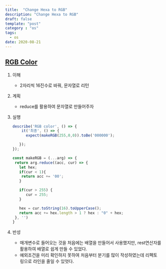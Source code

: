 ```yaml
---
title:  "Change Hexa to RGB"
description: "Change Hexa to RGB"
draft: false
template: "post"
category : "os"
tags:
  - os
date: 2020-08-21
---
```

## [RGB Color](https://www.codewars.com/kata/513e08acc600c94f01000001)

1. 이해
    - 2자리씩 16진수로 바꿔, 문자열로 리턴 
2. 계획
    - reduce를 활용하여 문자열로 만들어주자
3. 실행
    ```js
    describe('RGB color', () => {
        it('최종', () => {
          expect(makeRGB(255,0,0)).toBe('000000');

       });
    });

    const makeRGB = (...arg) => {
     return arg.reduce((acc, cur) => {
       let hex;
       if(cur < 1){
        return acc += '00';
       }
   
       if(cur > 255) {
          cur = 255;
       }
   
       hex = cur.toString(16).toUpperCase();
       return acc += hex.length > 1 ? hex : "0" + hex;
     }, '')
    }
    ```

4. 반성
    - 매개변수로 들어오는 것을 처음에는 배열을 만들어서 사용했지만, rest연산자를 활용하여 배열로 쉽게 만들 수 있었다.
    - 예외조건을 미리 확인하지 못하여 처음부터 분기를 많이 작성하였는데 리펙토링으로 라인을 줄일 수 있엇다.
   
